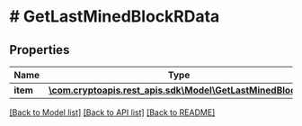 # # GetLastMinedBlockRData

## Properties

Name | Type | Description | Notes
------------ | ------------- | ------------- | -------------
**item** | [**\com.cryptoapis.rest_apis.sdk\Model\GetLastMinedBlockRI**](GetLastMinedBlockRI.md) |  |

[[Back to Model list]](../../README.md#models) [[Back to API list]](../../README.md#endpoints) [[Back to README]](../../README.md)
